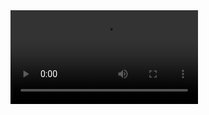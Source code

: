 <video  style="display:block; width:auto; height:auto;" autoplay controls src="https://user-images.githubusercontent.com/28539842/212809925-e75ecfab-51c6-4cfa-afa6-30e641197ffc.MP4" type="video/mp4">
</video>
